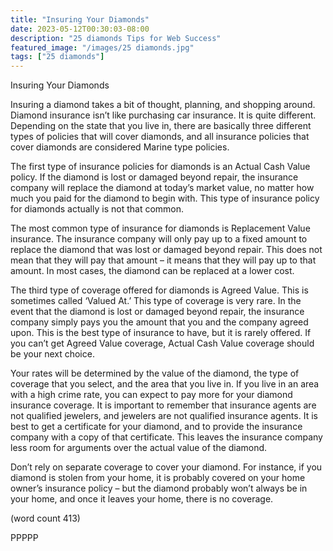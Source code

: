 ```yaml
---
title: "Insuring Your Diamonds"
date: 2023-05-12T00:30:03-08:00
description: "25 diamonds Tips for Web Success"
featured_image: "/images/25 diamonds.jpg"
tags: ["25 diamonds"]
---
```


Insuring Your Diamonds

Insuring a diamond takes a bit of thought, 
planning, and shopping around. Diamond 
insurance isn’t like purchasing car insurance. 
It is quite different. Depending on the state 
that you live in, there are basically three 
different types of policies that will cover 
diamonds, and all insurance policies that 
cover diamonds are considered Marine 
type policies. 

The first type of insurance policies for 
diamonds is an Actual Cash Value policy. 
If the diamond is lost or damaged beyond 
repair, the insurance company will replace 
the diamond at today’s market value, no 
matter how much you paid for the diamond 
to begin with. This type of insurance policy 
for diamonds actually is not that common.

The most common type of insurance for 
diamonds is Replacement Value insurance. 
The insurance company will only pay up to a 
fixed amount to replace the diamond that was 
lost or damaged beyond repair. This does not 
mean that they will pay that amount – it means
 that they will pay up to that amount. In most 
cases, the diamond can be replaced at a 
lower cost. 

The third type of coverage offered for 
diamonds is Agreed Value. This is 
sometimes called ‘Valued At.’ This type of 
coverage is very rare. In the event that the 
diamond is lost or damaged beyond repair,
 the insurance company simply pays you the 
amount that you and the company agreed 
upon. This is the best type of insurance to 
have, but it is rarely offered. If you can’t get 
Agreed Value coverage, Actual Cash Value
coverage should be your next choice.

Your rates will be determined by the value of 
the diamond, the type of coverage that you
select, and the area that you live in. If you live 
in an area with a high crime rate, you can 
expect to pay more for your diamond 
insurance coverage. It is important to 
remember that insurance agents are not 
qualified jewelers, and jewelers are not 
qualified insurance agents. It is best to get 
a certificate for your diamond, and to 
provide the insurance company with a copy 
of that certificate. This leaves the insurance 
company less room for arguments over the 
actual value of the diamond.

Don’t rely on separate coverage to cover 
your diamond. For instance, if you diamond 
is stolen from your home, it is probably 
covered on your home owner’s insurance 
policy – but the diamond probably won’t 
always be in your home, and once it leaves 
your home, there is no coverage. 

(word count 413)

PPPPP

